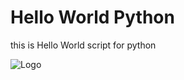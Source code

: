 
# Hello World Python

this is Hello World script for python


![Logo](https://i.imgur.com/JbmqECr.png)

